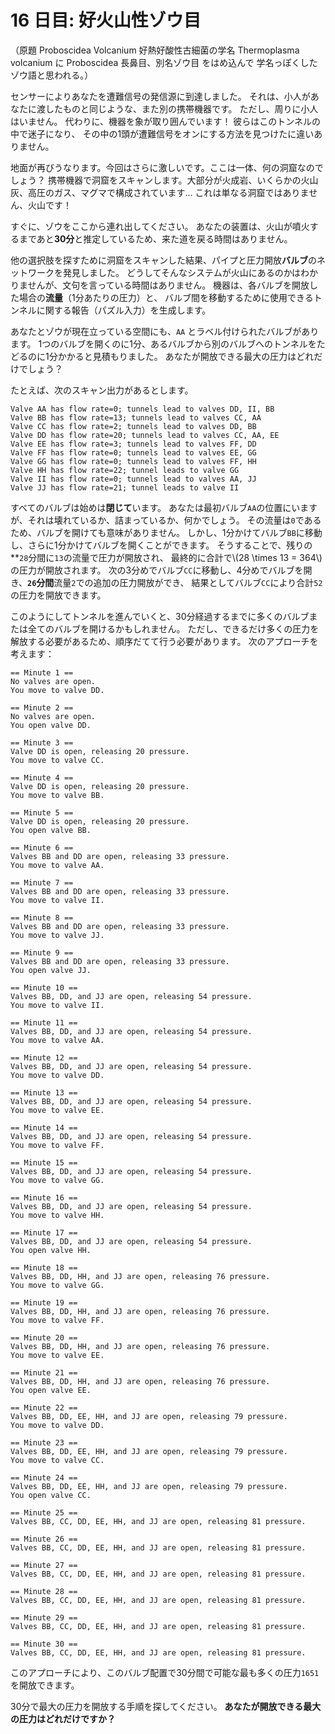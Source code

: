 # 16 日目: 好火山性ゾウ目

（原題 Proboscidea Volcanium
好熱好酸性古細菌の学名 Thermoplasma volcanium に Proboscidea 長鼻目、別名ゾウ目 をはめ込んで
学名っぽくしたゾウ語と思われる。）

センサーによりあなたを遭難信号の発信源に到達しました。
それは、小人があなたに渡したものと同じような、また別の携帯機器です。
ただし、周りに小人はいません。
代わりに、機器を象が取り囲んでいます！
彼らはこのトンネルの中で迷子になり、
その中の1頭が遭難信号をオンにする方法を見つけたに違いありません。

地面が再びうなります。今回はさらに激しいです。ここは一体、何の洞窟なのでしょう？
携帯機器で洞窟をスキャンします。大部分が火成岩、いくらかの火山灰、高圧のガス、マグマで構成されています…
これは単なる洞窟ではありません、火山です！

すぐに、ゾウをここから連れ出してください。
あなたの装置は、火山が噴火するまであと**30分**と推定しているため、来た道を戻る時間はありません。

他の選択肢を探すために洞窟をスキャンした結果、パイプと圧力開放**バルブ**のネットワークを発見しました。
どうしてそんなシステムが火山にあるのかはわかりませんが、文句を言っている時間はありません。
機器は、各バルブを開放した場合の**流量**（1分あたりの圧力）と、
バルブ間を移動するために使用できるトンネルに関する報告（パズル入力）を生成します。

あなたとゾウが現在立っている空間にも、`AA` とラベル付けられたバルブがあります。
1つのバルブを開くのに1分、あるバルブから別のバルブへのトンネルをたどるのに1分かかると見積もりました。
あなたが開放できる最大の圧力はどれだけでしょう？

たとえば、次のスキャン出力があるとします。

```
Valve AA has flow rate=0; tunnels lead to valves DD, II, BB
Valve BB has flow rate=13; tunnels lead to valves CC, AA
Valve CC has flow rate=2; tunnels lead to valves DD, BB
Valve DD has flow rate=20; tunnels lead to valves CC, AA, EE
Valve EE has flow rate=3; tunnels lead to valves FF, DD
Valve FF has flow rate=0; tunnels lead to valves EE, GG
Valve GG has flow rate=0; tunnels lead to valves FF, HH
Valve HH has flow rate=22; tunnel leads to valve GG
Valve II has flow rate=0; tunnels lead to valves AA, JJ
Valve JJ has flow rate=21; tunnel leads to valve II
```

すべてのバルブは始めは**閉じて**います。
あなたは最初バルブ`AA`の位置にいますが、それは壊れているか、詰まっているか、何かでしょう。
その流量は`0`であるため、バルブを開けても意味がありません。
しかし、1分かけてバルブ`BB`に移動し、さらに1分かけてバルブを開くことができます。
そうすることで、残りの**`28`分間に`13`の流量で圧力が開放され、
最終的に合計で\\(28 \times 13 = 364\\)の圧力が開放されます。
次の3分めでバルブ`CC`に移動し、4分めでバルブを開き、**`26`分間**流量`2`での追加の圧力開放ができ、
結果としてバルブ`CC`により合計`52`の圧力を開放できます。

このようにしてトンネルを進んでいくと、30分経過するまでに多くのバルブまたは全てのバルブを開けるかもしれません。
ただし、できるだけ多くの圧力を解放する必要があるため、順序だてて行う必要があります。
次のアプローチを考えます：

```
== Minute 1 ==
No valves are open.
You move to valve DD.

== Minute 2 ==
No valves are open.
You open valve DD.

== Minute 3 ==
Valve DD is open, releasing 20 pressure.
You move to valve CC.

== Minute 4 ==
Valve DD is open, releasing 20 pressure.
You move to valve BB.

== Minute 5 ==
Valve DD is open, releasing 20 pressure.
You open valve BB.

== Minute 6 ==
Valves BB and DD are open, releasing 33 pressure.
You move to valve AA.

== Minute 7 ==
Valves BB and DD are open, releasing 33 pressure.
You move to valve II.

== Minute 8 ==
Valves BB and DD are open, releasing 33 pressure.
You move to valve JJ.

== Minute 9 ==
Valves BB and DD are open, releasing 33 pressure.
You open valve JJ.

== Minute 10 ==
Valves BB, DD, and JJ are open, releasing 54 pressure.
You move to valve II.

== Minute 11 ==
Valves BB, DD, and JJ are open, releasing 54 pressure.
You move to valve AA.

== Minute 12 ==
Valves BB, DD, and JJ are open, releasing 54 pressure.
You move to valve DD.

== Minute 13 ==
Valves BB, DD, and JJ are open, releasing 54 pressure.
You move to valve EE.

== Minute 14 ==
Valves BB, DD, and JJ are open, releasing 54 pressure.
You move to valve FF.

== Minute 15 ==
Valves BB, DD, and JJ are open, releasing 54 pressure.
You move to valve GG.

== Minute 16 ==
Valves BB, DD, and JJ are open, releasing 54 pressure.
You move to valve HH.

== Minute 17 ==
Valves BB, DD, and JJ are open, releasing 54 pressure.
You open valve HH.

== Minute 18 ==
Valves BB, DD, HH, and JJ are open, releasing 76 pressure.
You move to valve GG.

== Minute 19 ==
Valves BB, DD, HH, and JJ are open, releasing 76 pressure.
You move to valve FF.

== Minute 20 ==
Valves BB, DD, HH, and JJ are open, releasing 76 pressure.
You move to valve EE.

== Minute 21 ==
Valves BB, DD, HH, and JJ are open, releasing 76 pressure.
You open valve EE.

== Minute 22 ==
Valves BB, DD, EE, HH, and JJ are open, releasing 79 pressure.
You move to valve DD.

== Minute 23 ==
Valves BB, DD, EE, HH, and JJ are open, releasing 79 pressure.
You move to valve CC.

== Minute 24 ==
Valves BB, DD, EE, HH, and JJ are open, releasing 79 pressure.
You open valve CC.

== Minute 25 ==
Valves BB, CC, DD, EE, HH, and JJ are open, releasing 81 pressure.

== Minute 26 ==
Valves BB, CC, DD, EE, HH, and JJ are open, releasing 81 pressure.

== Minute 27 ==
Valves BB, CC, DD, EE, HH, and JJ are open, releasing 81 pressure.

== Minute 28 ==
Valves BB, CC, DD, EE, HH, and JJ are open, releasing 81 pressure.

== Minute 29 ==
Valves BB, CC, DD, EE, HH, and JJ are open, releasing 81 pressure.

== Minute 30 ==
Valves BB, CC, DD, EE, HH, and JJ are open, releasing 81 pressure.
```

このアプローチにより、このバルブ配置で30分間で可能な最も多くの圧力`1651`を開放できます。

30分で最大の圧力を開放する手順を探してください。
**あなたが開放できる最大の圧力はどれだけですか？**
